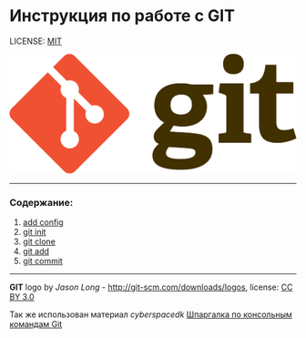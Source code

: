 # Инструкция по работе с GIT

LICENSE: [MIT](./license.md)

![git logo](./assets/git_logo.png)

---
### Содержание:
1. [add config](./config.md)
2. [git init](./init.md)
3. [git clone](./clone.md)
4. [git add](./add.md)
5. [git commit](./commit.md)
---
**GIT** logo by *Jason Long* - http://git-scm.com/downloads/logos, license: [CC BY 3.0](https://creativecommons.org/licenses/by/3.0/)

Так же использован материал *cyberspacedk* [Шпаргалка по консольным командам Git](https://github.com/cyberspacedk/Git-commands)